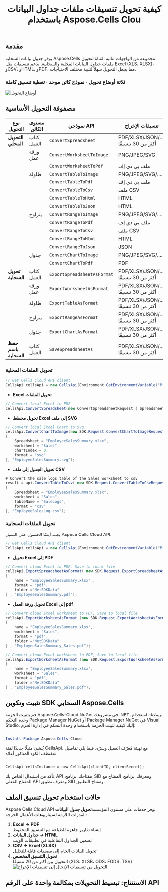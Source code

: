 ﻿---
title: كيفية تحويل تنسيقات ملفات جداول البيانات باستخدام Aspose.Cells Clou
linktitle: كيفية تحويل تنسيق ملف جدول البيانات
type: docs
url: /ar/how-to-convert-file-formats
description: كيفية تحويل تنسيقات الملفات باستخدام Aspose.Cells Cloud
weight: 10
kwords: Excel، Office السحابة، REST API، جدول بيانات، PDF، CSV، Json، Markdown، كيفية تحويل تنسيقات الملفات من خلال Aspose.Cells السحابة
---
## مقدمة

يوفر جدول بيانات السحابة Aspose.Cells مجموعة من الواجهات ثنائية القناة لتحويل ملفات جداول البيانات المحلية والسحابية. يدعم تنسيقات مثل Excel (XLS، XLSX)، وCSV، وHTML، وPDF، مما يجعل التحويل سهلاً لتلبية مختلف الاحتياجات.

### ثلاثة أوضاع تحويل · نموذج كائن موحد · تغطية تنسيق كاملة

![أوضاع التحويل](image.png)

## **مصفوفة التحويل الأساسية**

| نوع التحويل| مستوى الكائن| نموذجي API| تنسيقات الإخراج|
|-----------------|-------------|---------------------------|--------------------------|
|**التحويل المحلي**  | كتاب العمل|`ConvertSpreadsheet`            | PDF/XLSX/JSON/.... أكثر من 30 تنسيقًا|
|| ورقة عمل|`ConvertWorksheetToImage`       |PNG/JPEG/SVG                   |
|||`ConvertWorksheetToPdf`         | ملف بي دي إف|
|| طاولة|`ConvertTableToImage`           |PNG/JPEG/SVG/....              |
|||`ConvertTableToPdf`             | ملف بي دي إف|
|||`ConvertTableToCsv`             | ملف CSV|
|||`ConvertTableToHtml`            | HTML|
|||`ConvertTableToJson`            | HTML|
|| يتراوح|`ConvertRangeToImage`           |PNG/JPEG/SVG/....              |
|||`ConvertRangeToPdf`             | ملف بي دي إف|
|||`ConvertRangeToCsv`             | ملف CSV|
|||`ConvertRangeToHtml`            | HTML|
|||`ConvertRangeToJson`            | JSON|
||جدول|`ConvertChartToImage`           |PNG/JPEG/SVG/....              |
|||`ConvertChartToPdf`             |PDF                            |
|**تحويل السحابة**  | كتاب العمل|`ExportSpreadsheetAsFormat`     | PDF/XLSX/JSON/.... أكثر من 30 تنسيقًا|
|| ورقة عمل|`ExportWorksheetAsFormat`       | PDF/XLSX/JSON/.... أكثر من 30 تنسيقًا|
|| طاولة|`ExportTableAsFormat`           | PDF/XLSX/JSON/.... أكثر من 30 تنسيقًا|
|| يتراوح|`ExportRangeAsFormat`           | PDF/XLSX/JSON/.... أكثر من 30 تنسيقًا|
||جدول|`ExportChartAsFormat`           | PDF/XLSX/JSON/.... أكثر من 30 تنسيقًا|
|**حفظ باسم السحابة**     | كتاب العمل|`SaveSpreadsheetAs`             | PDF/XLSX/JSON/.... أكثر من 30 تنسيقًا|

### **تحويل الملفات المحلية**

```csharp
// Get Cells Cloud API client
CellsApi cellsApi = new CellsApi(Environment.GetEnvironmentVariable("ProductClientId"), Environment.GetEnvironmentVariable("ProductClientSecret"));
```

- **Excel تحويل الملفات**

```c#
// Convert local Excel to PDF
cellsApi.ConvertSpreadsheet(new ConvertSpreadsheetRequest { Spreadsheet = "EmployeeSalesSummary.xlsx", format = "pdf" }, "EmployeeSalesSummary.pdf");
```

- **تحويل مخطط Excel إلى ملف SVG**

```c#
// Convert local Excel Chart to Svg
cellsApi.ConvertChartToImage(new SDK.Request.ConvertChartToImageRequest
{
    Spreadsheet = "EmployeeSalesSummary.xlsx",
    worksheet = "Sales",
    chartIndex = 0,
    format = "svg"
}, "EmployeeSalesSummary.svg");

```

- **تحويل الجدول إلى ملف CSV**

```C#
# Convert the sale logs table of the Sales worksheet to csv
result = api.ConvertTableToCsv( new SDK.Request.ConvertTableToCsvRequest
{
    Spreadsheet = "EmployeeSalesSummary.xlsx",
    worksheet = "Sales",
    tableName = "SaleLogs",
    format = "csv"
}, "EmployeeSalesLog.csv");

```

### **تحويل الملفات السحابية**

يجب أيضًا الحصول على العميل Aspose Cells Cloud API.

```csharp
// Get Cells Cloud API client
CellsApi cellsApi = new CellsApi(Environment.GetEnvironmentVariable("ProductClientId"), Environment.GetEnvironmentVariable("ProductClientSecret"));
```

- **تحويل Excel إلى PDF**

```csharp
// Convert cloud Excel to PDF, Save to local file
cellsApi.ExportSpreadsheetAsFormat( new SDK.Request.ExportSpreadsheetAsFormatRequest 
{ 
    name = "EmployeeSalesSummary.xlsx" ,
    format = "pdf",
    folder ="NetSDKData" 
} , "EmployeeSalesSummary.pdf");   
```

- **تحويل ورقة العمل Excel إلى pdf**

```csharp
// Convert cloud Excel worksheet to PDF, Save to local file
cellsApi.ExportWorksheetAsFormat (new SDK.Request.ExportWorksheetAsFormatRequest 
{ 
    name = "EmployeeSalesSummary.xlsx",
    worksheet = "Sales",
    format = "pdf",
    folder ="NetSDKData" 
} , "EmployeeSalesSummary_Sales.pdf");   
```

```csharp
// Convert cloud Excel worksheet to PDF, Save to local file
cellsApi.ExportWorksheetAsFormat (new SDK.Request.ExportWorksheetAsFormatRequest 
{ 
    name = "EmployeeSalesSummary.xlsx",
    worksheet = "Sales",
    format = "pdf",
    folder ="NetSDKData" 
} , "EmployeeSalesSummary_Sales.pdf");   
```

## تثبيت وتكوين SDK السحابي Aspose.Cells

قم بتثبيت الحزمة Aspose.Cells-Cloud NuGet في مشروعك .NET، ويمكنك استخدام وحدة التحكم Package Manager NuGet أو Package Manager NuGet في Visual Studio.
إليك كيفية تثبيت الحزمة باستخدام وحدة التحكم في إدارة الحزم:

```Powershell

Install-Package Aspose.Cells-Cloud

```

يُنشئ مثيلًا جديدًا لفئة CellsApi، مع تهيئة مُعرّف العميل وسرّه. فيما يلي تفاصيل مقتطف الكود المذكور أعلاه:

```CSharp

CellsApi cellsInstance = new CellsApi(clientID, clientSecret);

```

تأكد من استبدال الخاص بك_API_مفتاحك_برنامج_SID ومعرفك_برنامج_المفتاح مع المفتاح الفعلي API ومعرف تطبيق SID ومفتاح التطبيق.

## **حالات استخدام تحويل تنسيق الملف**

 Aspose Cells Cloud API توفر خدمات على مستوى المؤسسة**تحويل جدول البيانات** القدرات اللازمة لسيناريوهات الأعمال الحرجة:

1. **Excel → PDF**  
 إنشاء تقارير جاهزة للطباعة مع التنسيق المحفوظ
2. **جداول البيانات → HTML**  
 تضمين الجداول التفاعلية في تطبيقات الويب
3. **CSV → Excel (XLSX)**  
 تحويل البيانات الخام إلى مصنفات قابلة للتحليل
4. **تحويل التنسيق المخصص**  
 التحويل بين أكثر من 20 تنسيقًا (XLS، XLSB، ODS، FODS، TSV)
![التحويل من تنسيقات الإدخال إلى تنسيقات الإخراج](image-1.png)

## **الاستنتاج: تبسيط التحويلات بمكالمة واحدة على الرقم API**
